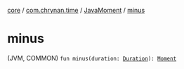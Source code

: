 [core](../../index.md) / [com.chrynan.time](../index.md) / [JavaMoment](index.md) / [minus](./minus.md)

# minus

(JVM, COMMON) `fun minus(duration: `[`Duration`](https://kotlinlang.org/api/latest/jvm/stdlib/kotlin.time/-duration/index.html)`): `[`Moment`](../-moment/index.md)